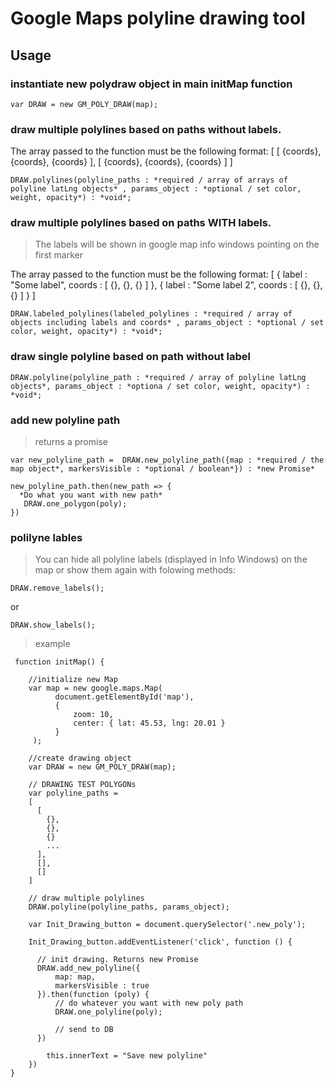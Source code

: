 # Google Maps polyline drawing tool

## Usage


### instantiate  new polydraw object in main initMap function
```
var DRAW = new GM_POLY_DRAW(map);
```

### draw multiple polylines based on paths without labels. 

The array passed to the function must be the following format:
[
  [
    {coords},
    {coords},
    {coords}
  ],
  [
    {coords},
    {coords},
    {coords}
  ]
]

``` 
DRAW.polylines(polyline_paths : *required / array of arrays of polyline latLng objects* , params_object : *optional / set color, weight, opacity*) : *void*;
```

### draw multiple polylines based on paths WITH labels. 
> The labels will be shown in google map info windows pointing on the first marker

The array passed to the function must be the following format:
[
 {
   label : "Some label",
   coords : [
      {},
      {},
      {}
   ]
 },
 {
   label : "Some label 2",
   coords : [
     {},
     {},
     {}
   ]
 }
]
```
DRAW.labeled_polylines(labeled_polylines : *required / array of objects including labels and coords* , params_object : *optional / set color, weight, opacity*) : *void*;
```

### draw single polyline based on path without label
```
DRAW.polyline(polyline_path : *required / array of polyline latLng objects*, params_object : *optiona / set color, weight, opacity*) : *void*;
```

### add new polyline path 
> returns a promise
```
var new_polyline_path =  DRAW.new_polyline_path({map : *required / the map object*, markersVisible : *optional / boolean*}) : *new Promise*

new_polyline_path.then(new_path => {
  *Do what you want with new path*
   DRAW.one_polygon(poly);
})
```

### polilyne lables

> You can hide all polyline labels (displayed in Info Windows) on the map or show them again with folowing methods:

```
DRAW.remove_labels();
```
or
```
DRAW.show_labels();
```

> example
```
 function initMap() { 
 
    //initialize new Map
    var map = new google.maps.Map(
          document.getElementById('map'),
          {
              zoom: 10,
              center: { lat: 45.53, lng: 20.01 }
          }
     );

    //create drawing object
    var DRAW = new GM_POLY_DRAW(map);

    // DRAWING TEST POLYGONs
    var polyline_paths = 
    [
      [
        {},
        {},
        {}
        ...
      ],
      [],
      []
    ]

    // draw multiple polylines
    DRAW.polyline(polyline_paths, params_object);

    var Init_Drawing_button = document.querySelector('.new_poly');

    Init_Drawing_button.addEventListener('click', function () {

      // init drawing. Returns new Promise
      DRAW.add_new_polyline({
          map: map,
          markersVisible : true
      }).then(function (poly) {
          // do whatever you want with new poly path
          DRAW.one_polyline(poly);

          // send to DB
      })

        this.innerText = "Save new polyline"
    })
}
```
